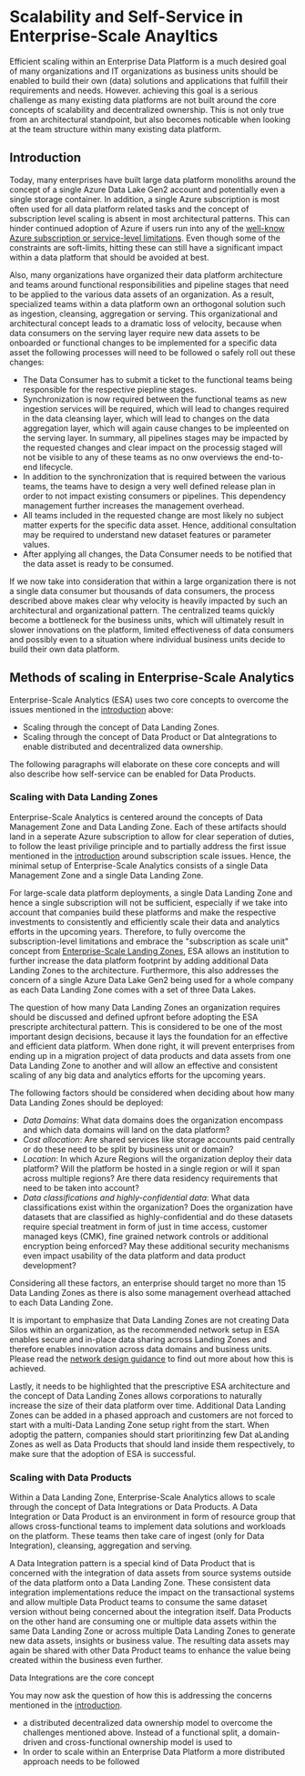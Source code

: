 # Scalability and Self-Service in Enterprise-Scale Anayltics

Efficient scaling within an Enterprise Data Platform is a much desired goal of many organizations and IT organizations as business units should be enabled to build their own (data) solutions and applications that fulfill their requirements and needs. However. achieving this goal is a serious challenge as many existing data platforms are not built around the core concepts of scalability and decentralized ownership. This is not only true from an architectural standpoint, but also becomes noticable when looking at the team structure within many existing data platform.

## Introduction

Today, many enterprises have built large data platform monoliths around the concept of a single Azure Data Lake Gen2 account and potentially even a single storage container. In addition, a single Azure subscription is most often used for all data platform related tasks and the concept of subscription level scaling is absent in most architectural patterns. This can hinder continued adoption of Azure if users run into any of the [well-know Azure subscription or service-level limitations](https://docs.microsoft.com/en-us/azure/azure-resource-manager/management/azure-subscription-service-limits). Even though some of the constraints are soft-limits, hitting these can still have a significant impact within a data platform that should be avoided at best.

Also, many organizations have organized their data platform architecture and teams around functional responsibilities and pipeline stages that need to be applied to the various data assets of an organization. As a result, specialized teams within a data platform own an orthogonal solution such as ingestion, cleansing, aggregation or serving. This organizational and architectural concept leads to a dramatic loss of velocity, because when data consumers on the serving layer require new data assets to be onboarded or functional changes to be implemented for a specific data asset the following processes will need to be followed o safely roll out these changes:

- The Data Consumer has to submit a ticket to the functional teams being responsible for the respective piepline stages.
- Synchronization is now required between the functional teams as new ingestion services will be required, which will lead to changes required in the data cleansing layer, which will lead to changes on the data aggregation layer, which will again cause changes to be impleented on the serving layer. In summary, all pipelines stages may be impacted by the requested changes and clear impact on the processig staged will not be visible to any of these teams as no onw overviews the end-to-end lifecycle.
- In addition to the synchronization that is required between the various teams, the teams have to design a very well defined release plan in order to not impact existing consumers or pipelines. This dependency management further increases the management overhead.
- All teams included in the requested change are most likely no subject matter experts for the specific data asset. Hence, additional consultation may be required to understand new dataset features or parameter values.
- After applying all changes, the Data Consumer needs to be notified that the data asset is ready to be consumed.

If we now take into consideration that within a large organization there is not a single data consumer but thousands of data consumers, the process described above makes clear why velocity is heavily impacted by such an architectural and organizational pattern. The centralized teams quickly become a bottleneck for the business units, which will ultimately result in slower innovations on the platform, limited effectiveness of data consumers and possibly even to a situation where individual business units decide to build their own data platform.

## Methods of scaling in Enterprise-Scale Analytics

Enterprise-Scale Analytics (ESA) uses two core concepts to overcome the issues mentioned in the [introduction](#introduction) above:

- Scaling through the concept of Data Landing Zones.
- Scaling through the concept of Data Product or Dat aIntegrations to enable distributed and decentralized data ownership.

The following paragraphs will elaborate on these core concepts and will also describe how self-service can be enabled for Data Products.

### Scaling with Data Landing Zones

Enterprise-Scale Analytics is centered around the concepts of Data Management Zone and Data Landing Zone. Each of these artifacts should land in a seperate Azure subscription to allow for clear seperation of duties, to follow the least privilige principle and to partially address the first issue mentioned in the [introduction](#introduction) around subscription scale issues. Hence, the minimal setup of Enterprise-Scale Analytics consists of a single Data Management Zone and a single Data Landing Zone.

For large-scale data platform deployments, a single Data Landing Zone and hence a single subscription will not be sufficient, especially if we take into account that companies build these platforms and make the respective investments to consistently and efficiently scale their data and analytics efforts in the upcoming years. Therefore, to fully overcome the subscription-level limitations and embrace the "subscription as scale unit" concept from [Enterprise-Scale Landing Zones](https://github.com/Azure/Enterprise-Scale), ESA allows an institution to further increase the data platform footprint by adding additional Data Landing Zones to the architecture. Furthermore, this also addresses the concern of a single Azure Data Lake Gen2 being used for a whole company as each Data Landing Zone comes with a set of three Data Lakes.

The question of how many Data Landing Zones an organization requires should be discussed and defined upfront before adopting the ESA prescripte architectural pattern. This is considered to be one of the most important design decisions, because it lays the foundation for an effective and efficient data platform. When done right, it will prevent enterprises from ending up in a migration project of data products and data assets from one Data Landing Zone to another and will allow an effective and consistent scaling of any big data and analytics efforts for the upcoming years.

The following factors should be considered when deciding about how many Data Landing Zones should be deployed:

- *Data Domains*: What data domains does the organization encompass and which data domains will land on the data platform?
- *Cost allocation*: Are shared services like storage accounts paid centrally or do these need to be split by business unit or domain? 
- *Location*: In which Azure Regions will the organization deploy their data platform? Will the platform be hosted in a single region or will it span across multiple regions? Are there data residency requirements that need to be taken into account?
- *Data classifications and highly-confidential data*: What data classifications exist within the organization? Does the organization have datasets that are classified as highly-confidential and do these datasets require special treatment in form of just in time access, customer managed keys (CMK), fine grained network controls or additional encryption being enforced? May these additional security mechanisms even impact usability of the data platform and data product development?

Considering all these factors, an enterprise should target no more than 15 Data Landing Zones as there is also some management overhead attached to each Data Landing Zone. 

It is important to emphasize that Data Landing Zones are not creating Data Silos within an organization, as the recommended network setup in ESA enables secure and in-place data sharing across Landing Zones and therefore enables innovation across data domains and business units. Please read the [network design guidance](/docs/guidance/EnterpriseScaleAnalytics-NetworkArchitecture.md) to find out more about how this is achieved.

Lastly, it needs to be highlighted that the prescriptive ESA architecture and the concept of Data Landing Zones allows corporations to naturally increase the size of their data platform over time. Additional Data Landing Zones can be added in a phased approach and customers are not forced to start with a multi-Data Landing Zone setup right from the start. When adoptig the pattern, companies should start prioritinzing few Dat aLanding Zones as well as Data Products that should land inside them respectively, to make sure that the adoption of ESA is successful.

### Scaling with Data Products

Within a Data Landing Zone, Enterprise-Scale Analytics allows to scale through the concept of Data Integrations or Data Products. A Data Integration or Data Product is an environment in form of resource group that allows cross-functional teams to implement data solutions and workloads on the platform. These teams then take care of ingest (only for Data Integration), cleansing, aggregation and serving.

A Data Integration pattern is a special kind of Data Product that is concerned with the integration of data assets from source systems outside of the data platform onto a Data Landing Zone. These consistent data integration implementations reduce the impact on the transactional systems and allow multiple Data Product teams to consume the same dataset version without being concerned about the integration itself.
Data Products on the other hand are consuming one or multiple data assets within the same Data Landing Zone or across multiple Data Landing Zones to generate new data assets, insights or business value. The resulting data assets may again be shared with other Data Product teams to enhance the value being created within the business even further.

Data Integrations are the core concept 

You may now ask the question of how this is addressing the concerns mentioned in the [introduction](#introduction). 


- a distributed decentralized data ownership model to overcome the challenges mentioned above. Instead of a functional split, a domain-driven and cross-functional ownership model is used to 
- In order to scale within an Enterprise Data Platform a more distributed approach needs to be followed
